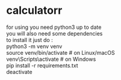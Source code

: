 # calculatorr
for using you need python3 up to date                                                                                   
you will also need some dependencies                                                                                    
to install it just do :                                                                                                 
python3 -m venv venv                                                                                                    
source venv/bin/activate # on Linux/macOS                                                                              
venv\Scripts\activate # on Windows                                                                                      
pip install -r requirements.txt                                                                                         
deactivate                                                                                                                   
